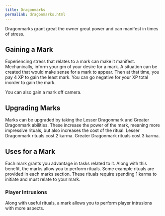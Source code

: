 ```yaml
---
title: Dragonmarks
permalink: dragonmarks.html
---
```

Dragonmarks grant great the owner great power and can manifest in times of stress.

## Gaining a Mark
Experiencing stress that relates to a mark can make it manifest. Mechanically, inform your gm of your desire for a mark. A situation can be created that would make sense for a mark to appear. Then at that time, you pay 4 XP to gain the least mark. You can go negative for your XP total inorder to gain the mark.

You can also gain a mark off camera.

## Upgrading Marks
Marks can be upgraded by taking the Lesser Dragonmark and Greater Dragonmark abilities. These increase the power of the mark, meaning more impressive rituals, but also increases the cost of the ritual. Lesser Dragonmark rituals cost 2 karma. Greater Dragonmark rituals cost 3 karma.

## Uses for a Mark
Each mark grants you advantage in tasks related to it. Along with this benefit, the marks allow you to perform rituals. Some example rituals are provided in each marks section. These rituals require spending 1 karma to initiate and must relate to your mark. 

### Player Intrusions
Along with useful rituals, a mark allows you to perform player intrusions with more aspects.